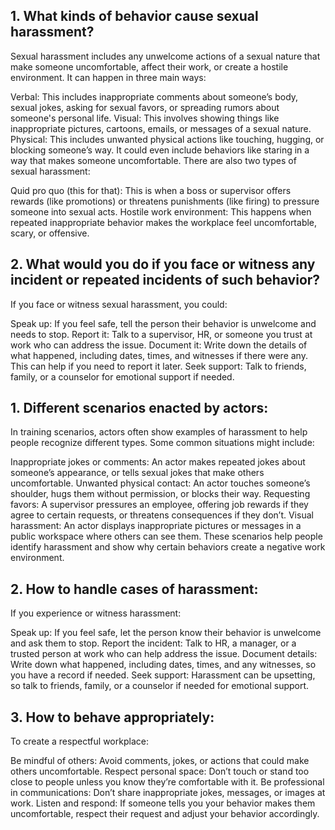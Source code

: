 ## 1. What kinds of behavior cause sexual harassment?

Sexual harassment includes any unwelcome actions of a sexual nature that make someone uncomfortable, affect their work, or create a hostile environment. It can happen in three main ways:

Verbal: This includes inappropriate comments about someone’s body, sexual jokes, asking for sexual favors, or spreading rumors about someone's personal life.
Visual: This involves showing things like inappropriate pictures, cartoons, emails, or messages of a sexual nature.
Physical: This includes unwanted physical actions like touching, hugging, or blocking someone’s way. It could even include behaviors like staring in a way that makes someone uncomfortable.
There are also two types of sexual harassment:

Quid pro quo (this for that): This is when a boss or supervisor offers rewards (like promotions) or threatens punishments (like firing) to pressure someone into sexual acts.
Hostile work environment: This happens when repeated inappropriate behavior makes the workplace feel uncomfortable, scary, or offensive.
## 2. What would you do if you face or witness any incident or repeated incidents of such behavior?

If you face or witness sexual harassment, you could:

Speak up: If you feel safe, tell the person their behavior is unwelcome and needs to stop.
Report it: Talk to a supervisor, HR, or someone you trust at work who can address the issue.
Document it: Write down the details of what happened, including dates, times, and witnesses if there were any. This can help if you need to report it later.
Seek support: Talk to friends, family, or a counselor for emotional support if needed.


## 1. Different scenarios enacted by actors:

In training scenarios, actors often show examples of harassment to help people recognize different types. Some common situations might include:

Inappropriate jokes or comments: An actor makes repeated jokes about someone’s appearance, or tells sexual jokes that make others uncomfortable.
Unwanted physical contact: An actor touches someone’s shoulder, hugs them without permission, or blocks their way.
Requesting favors: A supervisor pressures an employee, offering job rewards if they agree to certain requests, or threatens consequences if they don’t.
Visual harassment: An actor displays inappropriate pictures or messages in a public workspace where others can see them.
These scenarios help people identify harassment and show why certain behaviors create a negative work environment.

## 2. How to handle cases of harassment:

If you experience or witness harassment:

Speak up: If you feel safe, let the person know their behavior is unwelcome and ask them to stop.
Report the incident: Talk to HR, a manager, or a trusted person at work who can help address the issue.
Document details: Write down what happened, including dates, times, and any witnesses, so you have a record if needed.
Seek support: Harassment can be upsetting, so talk to friends, family, or a counselor if needed for emotional support.
## 3. How to behave appropriately:

To create a respectful workplace:

Be mindful of others: Avoid comments, jokes, or actions that could make others uncomfortable.
Respect personal space: Don’t touch or stand too close to people unless you know they’re comfortable with it.
Be professional in communications: Don’t share inappropriate jokes, messages, or images at work.
Listen and respond: If someone tells you your behavior makes them uncomfortable, respect their request and adjust your behavior accordingly.
